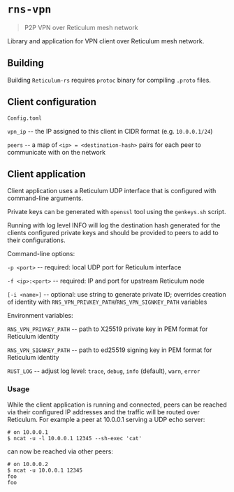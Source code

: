 # `rns-vpn`

> P2P VPN over Reticulum mesh network

Library and application for VPN client over Reticulum mesh network.

## Building

Building `Reticulum-rs` requires `protoc` binary for compiling `.proto` files.

## Client configuration

`Config.toml`

`vpn_ip` -- the IP assigned to this client in CIDR format (e.g. `10.0.0.1/24`)

`peers` -- a map of `<ip> = <destination-hash>` pairs for each peer to communicate with
on the network

## Client application

Client application uses a Reticulum UDP interface that is configured with command-line
arguments.

Private keys can be generated with `openssl` tool using the `genkeys.sh` script.

Running with log level INFO will log the destination hash generated for the clients
configured private keys and should be provided to peers to add to their configurations.

Command-line options:

`-p <port>` -- required: local UDP port for Reticulum interface

`-f <ip>:<port>` -- required: IP and port for upstream Reticulum node

`[-i <name>]` -- optional: use string to generate private ID; overrides
creation of identity with `RNS_VPN_PRIVKEY_PATH`/`RNS_VPN_SIGNKEY_PATH` variables

Environment variables:

`RNS_VPN_PRIVKEY_PATH` -- path to X25519 private key in PEM format for Reticulum
identity

`RNS_VPN_SIGNKEY_PATH` -- path to ed25519 signing key in PEM format for Reticulum
identity

`RUST_LOG` -- adjust log level: `trace`, `debug`, `info` (default), `warn`, `error`

### Usage

While the client application is running and connected, peers can be reached via their
configured IP addresses and the traffic will be routed over Reticulum. For example a
peer at 10.0.0.1 serving a UDP echo server:
```
# on 10.0.0.1
$ ncat -u -l 10.0.0.1 12345 --sh-exec 'cat'
```
can now be reached via other peers:
```
# on 10.0.0.2
$ ncat -u 10.0.0.1 12345
foo
foo
```
